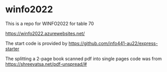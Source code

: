 # winfo2022
This is a repo for WINFO2022 for table 70


https://winfo2022.azurewebsites.net/

The start code is provided by https://github.com/info441-au22/express-starter

The splitting a 2-page book scanned pdf into single pages code was from https://shreevatsa.net/pdf-unspread/#
